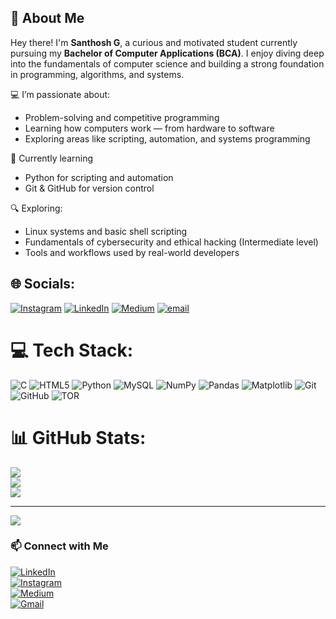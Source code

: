 ## 👋 About Me

Hey there! I'm **Santhosh G**, a curious and motivated student currently pursuing my **Bachelor of Computer Applications (BCA)**. I enjoy diving deep into the fundamentals of computer science and building a strong foundation in programming, algorithms, and systems.

💻 I’m passionate about:
- Problem-solving and competitive programming  
- Learning how computers work — from hardware to software  
- Exploring areas like scripting, automation, and systems programming

🌱 Currently learning
- Python for scripting and automation
- Git & GitHub for version control

🔍 Exploring:
- Linux systems and basic shell scripting  
- Fundamentals of cybersecurity and ethical hacking (Intermediate level)  
- Tools and workflows used by real-world developers



## 🌐 Socials:
[![Instagram](https://img.shields.io/badge/Instagram-%23E4405F.svg?logo=Instagram&logoColor=white)](https://instagram.com/prince_r___) [![LinkedIn](https://img.shields.io/badge/LinkedIn-%230077B5.svg?logo=linkedin&logoColor=white)](https://www.linkedin.com/in/santhoshga) [![Medium](https://img.shields.io/badge/Medium-12100E?logo=medium&logoColor=white)](https://medium.com/@https://medium.com/@prince_r_) [![email](https://img.shields.io/badge/Email-D14836?logo=gmail&logoColor=white)](mailto:gasanthosh261@gmail.com) 

# 💻 Tech Stack:
![C](https://img.shields.io/badge/c-%2300599C.svg?style=flat&logo=c&logoColor=white) ![HTML5](https://img.shields.io/badge/html5-%23E34F26.svg?style=flat&logo=html5&logoColor=white) ![Python](https://img.shields.io/badge/python-3670A0?style=flat&logo=python&logoColor=ffdd54) ![MySQL](https://img.shields.io/badge/mysql-4479A1.svg?style=flat&logo=mysql&logoColor=white) ![NumPy](https://img.shields.io/badge/numpy-%23013243.svg?style=flat&logo=numpy&logoColor=white) ![Pandas](https://img.shields.io/badge/pandas-%23150458.svg?style=flat&logo=pandas&logoColor=white) ![Matplotlib](https://img.shields.io/badge/Matplotlib-%23ffffff.svg?style=flat&logo=Matplotlib&logoColor=black) ![Git](https://img.shields.io/badge/git-%23F05033.svg?style=flat&logo=git&logoColor=white) ![GitHub](https://img.shields.io/badge/github-%23121011.svg?style=flat&logo=github&logoColor=white) ![TOR](https://img.shields.io/badge/tor-%237E4798.svg?style=flat&logo=tor-project&logoColor=white)
# 📊 GitHub Stats:
![](https://github-readme-stats.vercel.app/api?username=gasanthosh&theme=blueberry&hide_border=false&include_all_commits=false&count_private=false)<br/>
![](https://nirzak-streak-stats.vercel.app/?user=gasanthosh&theme=blueberry&hide_border=false)<br/>
![](https://github-readme-stats.vercel.app/api/top-langs/?username=gasanthosh&theme=blueberry&hide_border=false&include_all_commits=false&count_private=false&layout=compact)

---
[![](https://visitcount.itsvg.in/api?id=gasanthosh&icon=0&color=0)](https://visitcount.itsvg.in)


### 📫 Connect with Me

[![LinkedIn](https://img.shields.io/badge/LinkedIn-blue?logo=linkedin&style=for-the-badge)](https://linkedin.com/in/santhoshga)  
[![Instagram](https://img.shields.io/badge/Instagram-E4405F?logo=instagram&logoColor=white&style=for-the-badge)](https://instagram.com/prince_r___)  
[![Medium](https://img.shields.io/badge/Medium-black?logo=medium&style=for-the-badge)](https://medium.com/@prince_r_)  
[![Gmail](https://img.shields.io/badge/Gmail-D14836?logo=gmail&logoColor=white&style=for-the-badge)](mailto:gasanthosh261@gmail.com)

  
